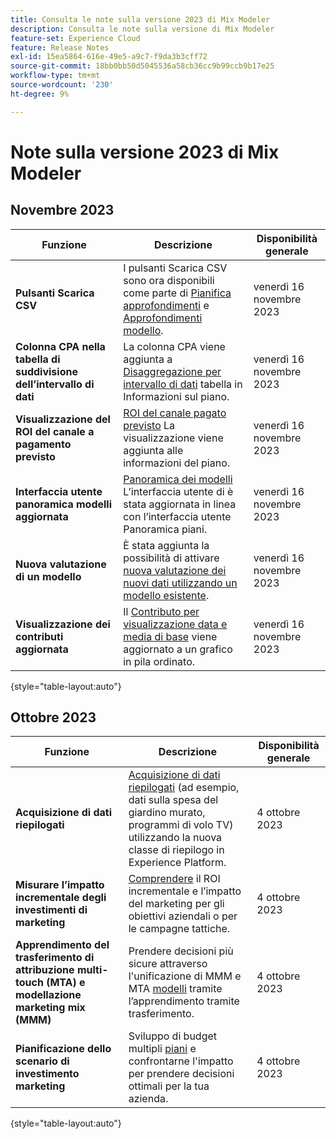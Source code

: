 ```yaml
---
title: Consulta le note sulla versione 2023 di Mix Modeler
description: Consulta le note sulla versione di Mix Modeler
feature-set: Experience Cloud
feature: Release Notes
exl-id: 15ea5864-616e-49e5-a9c7-f9da3b3cff72
source-git-commit: 18bb0bb50d5045536a58cb36cc9b99ccb9b17e25
workflow-type: tm+mt
source-wordcount: '230'
ht-degree: 9%

---
```


# Note sulla versione 2023 di Mix Modeler

## Novembre 2023


| Funzione | Descrizione | Disponibilità generale |
|---|---|---|
| **Pulsanti Scarica CSV** | I pulsanti Scarica CSV sono ora disponibili come parte di [Pianifica approfondimenti](../plans/edit.md) e [Approfondimenti modello](../models/insights.md#model-insights). | venerdì 16 novembre 2023 |
| **Colonna CPA nella tabella di suddivisione dell’intervallo di dati** | La colonna CPA viene aggiunta a [Disaggregazione per intervallo di dati](../plans/edit.md) tabella in Informazioni sul piano. | venerdì 16 novembre 2023 |
| **Visualizzazione del ROI del canale a pagamento previsto** | [ROI del canale pagato previsto](../plans/edit.md) La visualizzazione viene aggiunta alle informazioni del piano. | venerdì 16 novembre 2023 |
| **Interfaccia utente panoramica modelli aggiornata** | [Panoramica dei modelli](../models/overview.md) L’interfaccia utente di è stata aggiornata in linea con l’interfaccia utente Panoramica piani. | venerdì 16 novembre 2023 |
| **Nuova valutazione di un modello** | È stata aggiunta la possibilità di attivare [nuova valutazione dei nuovi dati utilizzando un modello esistente](../models/overview.md#re-score). | venerdì 16 novembre 2023 |
| **Visualizzazione dei contributi aggiornata** | Il [Contributo per visualizzazione data e media di base](../models/insights.md#model-insights) viene aggiornato a un grafico in pila ordinato. | venerdì 16 novembre 2023 |

{style="table-layout:auto"}


## Ottobre 2023

| Funzione | Descrizione | Disponibilità generale |
|---|---|---|
| **Acquisizione di dati riepilogati** | [Acquisizione di dati riepilogati](../ingest-data/overview.md) (ad esempio, dati sulla spesa del giardino murato, programmi di volo TV) utilizzando la nuova classe di riepilogo in Experience Platform. | 4 ottobre 2023 |
| **Misurare l’impatto incrementale degli investimenti di marketing** | [Comprendere](../dashboard/overview.md) il ROI incrementale e l’impatto del marketing per gli obiettivi aziendali o per le campagne tattiche. | 4 ottobre 2023 |
| **Apprendimento del trasferimento di attribuzione multi-touch (MTA) e modellazione marketing mix (MMM)** | Prendere decisioni più sicure attraverso l&#39;unificazione di MMM e MTA [modelli](../models/overview.md) tramite l’apprendimento tramite trasferimento. | 4 ottobre 2023 |
| **Pianificazione dello scenario di investimento marketing** | Sviluppo di budget multipli [piani](../plans/overview.md) e confrontarne l&#39;impatto per prendere decisioni ottimali per la tua azienda. | 4 ottobre 2023 |

{style="table-layout:auto"}
